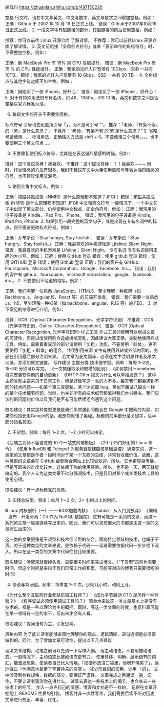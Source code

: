 转载自 https://zhuanlan.zhihu.com/p/497150220

空格
行文时，请在中文与英文、中文与数字、英文与数字之间增加空格。例如：
正确：Github 于 2007 年 10 月 19 日正式上线。
错误：Github于2007年10月19日正式上线。
2. 一段文字中有超链接的部分，在超链接的前后使用空格。例如：

推荐：你可以前往 Linux 开源仓库 了解详情。
不推荐：你可以前往Linux 开源仓库了解详情。
3. 英文前后接「全角标点符号」或者「表示单位的角标符号」时，不需要加空格。例如：

正确：新 MacBook Pro 有 15% 的 CPU 性能提升。
错误：新 MacBook Pro 有 15 % 的 CPU 性能提升。
正确：我家的光纤入户宽带有 10Gbps，SSD 一共有 10TB。
错误：我家的光纤入户宽带有 10 Gbps，SSD 一共有 20 TB。
4. 全角标点与其他字符之间不加空格。例如：

正确：刚刚买了一部 iPhone，好开心！
错误：刚刚买了一部 iPhone ，好开心！
5. 对于有特殊用法的专有名词，如 4K、1080p、iOS 13 等，英文和数字之间是否空格以官方标准为准。

6. 每段文字的开头不需要空两格。

标点符号
引号请使用直角引号「」，而不是弯引号 “”。
推荐：「老师，『有条不紊』的『紊』是什么意思？」
不推荐：“老师，‘有条不紊’的‘紊’是什么意思？”
2. 省略号请使用 …… 标准用法，正确输入方法是 shift + 6。不要使用三个句号。。。，也不要使用三个英文句点 ...。

3. 不要重复使用标点符号，尤其是在表达强烈情感的时候。例如：

推荐：这个提议真棒！我喜欢。
不推荐：这个提议真棒！！！我喜欢~~~~
同时，抒发情感的方法有很多，我们不建议在文中大量使用感叹号等表达强烈情感的符号，也不建议使用波浪号。

4. 使用全角中文标点。例如：

正确：核磁共振成像（NMRI）是什么原理都不知道？JFGI！
错误：核磁共振成像 (NMRI) 是什么原理都不知道? JFGI!
中文和西文符号
一般情况下，一个中文句子中出现了英文部分，仍然使用中文标点，即全角符号。例如：
正确：我常用的电子设备是 Kindle、iPad Pro、iPhone。
错误：我常用的电子设备是 Kindle, iPad Pro, iPhone.
2. 如果引用一段完整的英文句子，或是出现在专有名词中的标点，则不需要更改标点符号。例如：

正确：乔布斯说「Stay hungry, Stay foolish.」
错误：乔布斯说「Stay hungry，Stay foolish。」
正确：我最喜欢的手机游戏是 Lifeline: Silent Night。
错误：我最喜欢的手机游戏是 Lifeline：Silent Night。
专有名词
专有名词使用正确的大小写。例如：
正确：使用 GitHub 登录
错误：使用 github 登录
错误：使用 GITHUB 登录
错误：使用 Github 登录
正确：我们的客户有 GitHub、Foursquare、Microsoft Corporation、Google、Facebook, Inc.。
错误：我们的客户有 github、foursquare、microsoft corporation、google、facebook, inc.。
2. 不要使用不地道的缩写。例如：

正确：我们需要一位熟悉 JavaScript、HTML5，至少理解一种框架（如 Backbone.js、AngularJS、React 等）的前端开发者。
错误：我们需要一位熟悉 Js、h5，至少理解一种框架（如 backbone、angular、RJS 等）的 FED。
3. 对不常见的缩写进行介绍。例如：

推荐：OCR（Optical Character Recognition，光学字符识别）
不推荐：OCR（光学字符识别，Optical Character Recognition）
错误：OCR (Optical Character Recognition, 光学字符识别)
样式工具
样式工具的使用可以增加文章的可读性，但是过度使用则会造成排版混乱，因此建议大家正确、克制地使用样式工具。例如，需要着重显示的部分请使用「加粗」功能，不要使用「斜体」，更不要使用「加粗 + 斜体」的组合。
注明引用来源
文中有使用外站或外部内容的，务必在引用最后部分注明来源。
若文章为全文翻译，必须在文中注明原作者及原文地址，并添加原文链接。
写作建议
主题分类
技术细节型。频率：每周 1~2次，15~30 分钟可以写完。
《一文搞懂取余和取模的区别》
《如何禁用 Homebrew 每次安装软件前的自动更新》
《DHCP Offer 报文为什么可以单播发送？》
这种主题类型主要来自于日常工作，但是好像写这一类的人不多。每天我们都会遇到不同的技术问题——如某个第三库更新，某个浏览器 bug，类似于面试八股文一样的某个技术细节问题。当然，也并非所有的技术细节都值得我们大书特书，我们应该判断问题的价值以及我们是否有可能后续还会遇到这个问题。

取名建议：其实这种类型更像是我们平常遇到问题会在 Google 中搜索的内容，如果你也擅长用Google的话，我想你就懂了奥秘。标题的前半部分是关键字，后半部分指名意图。

2. 干货型。频率：每月 1~2 次，1~2 小时可以搞定。

《后端工程师不容错过的 10 个一站式前端模板》
《20 个冷门好用的 Linux 命令》
《使用 InfluxDB 和 Telegraf 为服务器搭建酷炫基础监控》
通常来说，这一类型的文章都是作者一段时间对于某一个东西的总结，非常有收藏价值。故而，这种类型的文章会在 GitHub 或者聚合网站上比较受欢迎。所以，它也更容易传播。但是写起来的难度比较大，这依赖于你的使用经验。所以，也不是一天、两天就能搞定的。我个人认为这类文章不过分强调技术，只是我们对某个或某类技术工具的使用心得。

取名建议：有一点标题党的感觉。

3. 实践总结型。频率：每月 1～2 次，2+ 小时以上的时间。

《Linux 内核剖析（一）—— BIOS加载内核》
《Dubbo：从入门到放弃》
《编辑 - 发布 - 开发分离：Git 作为 NoSQL 数据库》
这有可能是一系列的文章，而这一系列的文章一般是连续写出来的。因此，我们可以发现很大的书都是由这一类的文章衍生出来的。

这一类的文章更像是干货型和技术细节型的结合，面向特定领域的技术，也属于干货。对于这种类型的文章来说，更依赖于代码——读者需要依据代码一步步往下深入。所以在这一类型的文章中代码往往比较重要。

取名建议：听起来就很掉头发，需要很多时间来完成博文。（“干货型”虽然也需要时间，但这个时间是来自于我们日常工作的积累，可能写对应的博我只需要很短的时间）

4. 杂谈与鸡汤型。频率：每季度 1~2 次，少则几小时，动则上月。

《为什么整个互联网行业都缺前端工程师？》
《成为字节跳动 CTO 是怎样一种体验？》
《程序调试必须使用调试工具吗？》
简单地来说这一类文章基本上是没有技术的，都是一些以理论为主的概括。同时，写这一类文章的时候，也意料着可能在某一领域有一定的水平，写出来才会有人看。

取名建议：提问语句为主，引发思考。

风格内容
为了能让读者能够直观地理解你的观点，逻辑清晰、语句通顺是必须要做到的。同时，为了增加文章可读性，提出以下几点建议：

理清文章结构，动笔之前可以先列一下写作大纲。
用主动语态，不要用被动语态。一般情况下，主动语态比被动语态更有力。
使用具体、明确、展示细节的词汇，能激发想象，使读者自己代入情境。「把硬币放进口袋里，他咧开嘴笑了」，远远强过「他满意地拿走了辛苦挣来的奖赏」。
减少形容词的使用，少用 「的」。
文中涉及到参数规格、数据的部分，要保证严谨性。
文章完成之后通读一遍，记住，不要让读者猜测你在讲什么。
试着去表达一些技术上的细节，也会省去一些技术上的细节。
加入一点点自己的情感，博客和文档是不一样的。
记得在文章开始配上 README 性质的引言。
博客并非一次性写作，我们需要后续不断对历史文章进行校正、丰富、优化。
